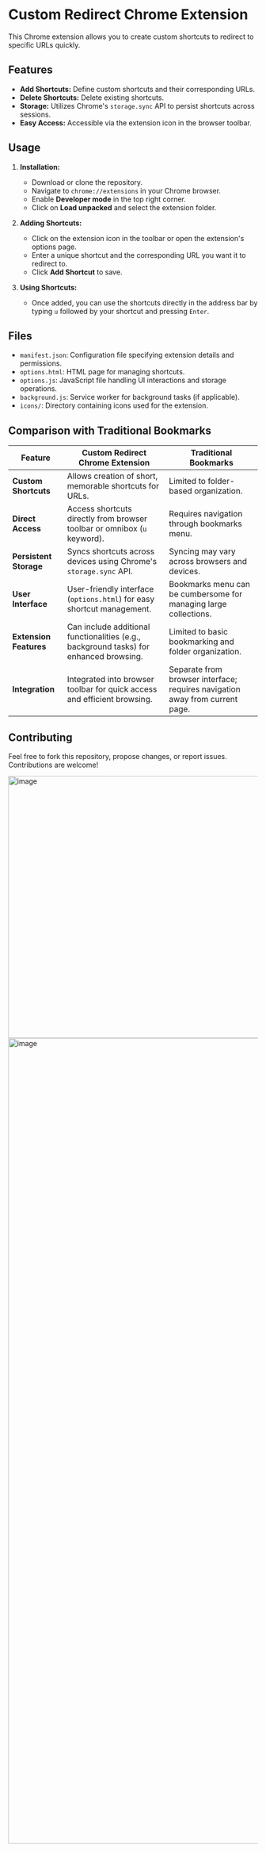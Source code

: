 # Custom Redirect Chrome Extension

This Chrome extension allows you to create custom shortcuts to redirect to specific URLs quickly.

## Features

- **Add Shortcuts:** Define custom shortcuts and their corresponding URLs.
- **Delete Shortcuts:** Delete existing shortcuts.
- **Storage:** Utilizes Chrome's `storage.sync` API to persist shortcuts across sessions.
- **Easy Access:** Accessible via the extension icon in the browser toolbar.

## Usage

1. **Installation:**
    - Download or clone the repository.
    - Navigate to `chrome://extensions` in your Chrome browser.
    - Enable **Developer mode** in the top right corner.
    - Click on **Load unpacked** and select the extension folder.

2. **Adding Shortcuts:**
    - Click on the extension icon in the toolbar or open the extension's options page.
    - Enter a unique shortcut and the corresponding URL you want it to redirect to.
    - Click **Add Shortcut** to save.

3. **Using Shortcuts:**
    - Once added, you can use the shortcuts directly in the address bar by typing `u` followed by your shortcut and pressing `Enter`.

## Files

- `manifest.json`: Configuration file specifying extension details and permissions.
- `options.html`: HTML page for managing shortcuts.
- `options.js`: JavaScript file handling UI interactions and storage operations.
- `background.js`: Service worker for background tasks (if applicable).
- `icons/`: Directory containing icons used for the extension.

## Comparison with Traditional Bookmarks

| Feature | Custom Redirect Chrome Extension | Traditional Bookmarks |
|---------|---------------------------------|----------------------|
| **Custom Shortcuts** | Allows creation of short, memorable shortcuts for URLs. | Limited to folder-based organization. |
| **Direct Access** | Access shortcuts directly from browser toolbar or omnibox (`u` keyword). | Requires navigation through bookmarks menu. |
| **Persistent Storage** | Syncs shortcuts across devices using Chrome's `storage.sync` API. | Syncing may vary across browsers and devices. |
| **User Interface** | User-friendly interface (`options.html`) for easy shortcut management. | Bookmarks menu can be cumbersome for managing large collections. |
| **Extension Features** | Can include additional functionalities (e.g., background tasks) for enhanced browsing. | Limited to basic bookmarking and folder organization. |
| **Integration** | Integrated into browser toolbar for quick access and efficient browsing. | Separate from browser interface; requires navigation away from current page. |


## Contributing

Feel free to fork this repository, propose changes, or report issues. Contributions are welcome!

<img width="529" alt="image" src="https://github.com/ithink20/custom-web-search/assets/27819191/b340d3e8-eb04-4da6-b0d8-82bd40776dd9">
<img width="1625" alt="image" src="https://github.com/ithink20/custom-web-search/assets/27819191/06050b45-13e2-41a8-9678-7a4785c1eb2d">


